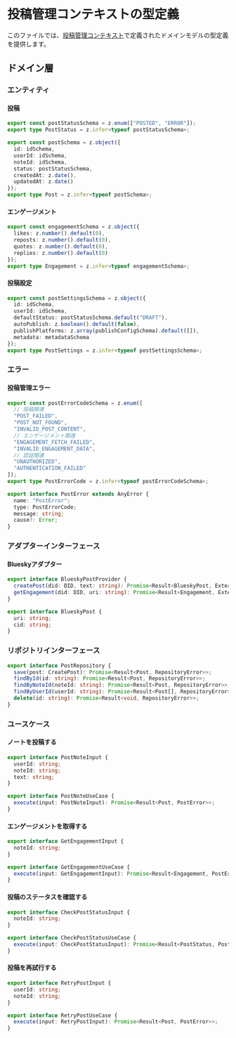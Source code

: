 # 投稿管理コンテキストの型定義

このファイルでは、[投稿管理コンテキスト](../domains/post.md)で定義されたドメインモデルの型定義を提供します。

## ドメイン層

### エンティティ

#### 投稿

```typescript
export const postStatusSchema = z.enum(["POSTED", "ERROR"]);
export type PostStatus = z.infer<typeof postStatusSchema>;

export const postSchema = z.object({
  id: idSchema,
  userId: idSchema,
  noteId: idSchema,
  status: postStatusSchema,
  createdAt: z.date(),
  updatedAt: z.date()
});
export type Post = z.infer<typeof postSchema>;
```

#### エンゲージメント

```typescript
export const engagementSchema = z.object({
  likes: z.number().default(0),
  reposts: z.number().default(0),
  quotes: z.number().default(0),
  replies: z.number().default(0)
});
export type Engagement = z.infer<typeof engagementSchema>;
```

#### 投稿設定

```typescript
export const postSettingsSchema = z.object({
  id: idSchema,
  userId: idSchema,
  defaultStatus: postStatusSchema.default("DRAFT"),
  autoPublish: z.boolean().default(false),
  publishPlatforms: z.array(publishConfigSchema).default([]),
  metadata: metadataSchema
});
export type PostSettings = z.infer<typeof postSettingsSchema>;
```

### エラー

#### 投稿管理エラー

```typescript
export const postErrorCodeSchema = z.enum([
  // 投稿関連
  "POST_FAILED",
  "POST_NOT_FOUND",
  "INVALID_POST_CONTENT",
  // エンゲージメント関連
  "ENGAGEMENT_FETCH_FAILED",
  "INVALID_ENGAGEMENT_DATA",
  // 認証関連
  "UNAUTHORIZED",
  "AUTHENTICATION_FAILED"
]);
export type PostErrorCode = z.infer<typeof postErrorCodeSchema>;

export interface PostError extends AnyError {
  name: "PostError";
  type: PostErrorCode;
  message: string;
  cause?: Error;
}
```

### アダプターインターフェース

#### Blueskyアダプター

```typescript
export interface BlueskyPostProvider {
  createPost(did: DID, text: string): Promise<Result<BlueskyPost, ExternalServiceError>>;
  getEngagement(did: DID, uri: string): Promise<Result<Engagement, ExternalServiceError>>;
}

export interface BlueskyPost {
  uri: string;
  cid: string;
}
```

### リポジトリインターフェース

```typescript
export interface PostRepository {
  save(post: CreatePost): Promise<Result<Post, RepositoryError>>;
  findById(id: string): Promise<Result<Post, RepositoryError>>;
  findByNoteId(noteId: string): Promise<Result<Post, RepositoryError>>;
  findByUserId(userId: string): Promise<Result<Post[], RepositoryError>>;
  delete(id: string): Promise<Result<void, RepositoryError>>;
}
```

### ユースケース

#### ノートを投稿する

```typescript
export interface PostNoteInput {
  userId: string;
  noteId: string;
  text: string;
}

export interface PostNoteUseCase {
  execute(input: PostNoteInput): Promise<Result<Post, PostError>>;
}
```

#### エンゲージメントを取得する

```typescript
export interface GetEngagementInput {
  noteId: string;
}

export interface GetEngagementUseCase {
  execute(input: GetEngagementInput): Promise<Result<Engagement, PostError>>;
}
```

#### 投稿のステータスを確認する

```typescript
export interface CheckPostStatusInput {
  noteId: string;
}

export interface CheckPostStatusUseCase {
  execute(input: CheckPostStatusInput): Promise<Result<PostStatus, PostError>>;
}
```

#### 投稿を再試行する

```typescript
export interface RetryPostInput {
  userId: string;
  noteId: string;
}

export interface RetryPostUseCase {
  execute(input: RetryPostInput): Promise<Result<Post, PostError>>;
}
```
